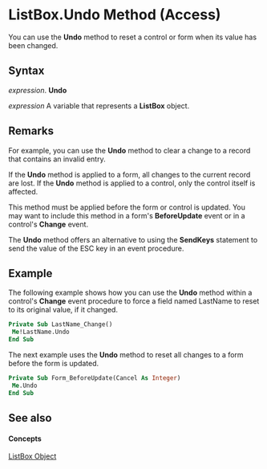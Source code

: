 
# ListBox.Undo Method (Access)

You can use the  **Undo** method to reset a control or form when its value has been changed.


## Syntax

 _expression_. **Undo**

 _expression_ A variable that represents a **ListBox** object.


## Remarks

For example, you can use the  **Undo** method to clear a change to a record that contains an invalid entry.

If the  **Undo** method is applied to a form, all changes to the current record are lost. If the **Undo** method is applied to a control, only the control itself is affected.

This method must be applied before the form or control is updated. You may want to include this method in a form's  **BeforeUpdate** event or in a control's **Change** event.

The  **Undo** method offers an alternative to using the **SendKeys** statement to send the value of the ESC key in an event procedure.


## Example

The following example shows how you can use the  **Undo** method within a control's **Change** event procedure to force a field named LastName to reset to its original value, if it changed.


```vb
Private Sub LastName_Change() 
 Me!LastName.Undo 
End Sub
```

The next example uses the  **Undo** method to reset all changes to a form before the form is updated.




```vb
Private Sub Form_BeforeUpdate(Cancel As Integer) 
 Me.Undo 
End Sub
```


## See also


#### Concepts


[ListBox Object](6bc00755-34e7-4fc2-8e72-40dae2010dd8.md)
